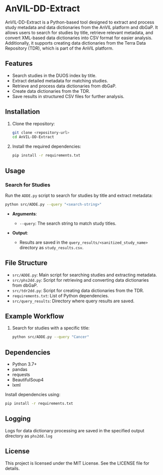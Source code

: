 # AnVIL-DD-Extract

AnVIL-DD-Extract is a Python-based tool designed to extract and process study metadata and data dictionaries from the AnVIL platform and dbGaP. It allows users to search for studies by title, retrieve relevant metadata, and convert XML-based data dictionaries into CSV format for easier analysis. Additionally, it supports creating data dictionaries from the Terra Data Repository (TDR), which is part of the AnVIL platform.

## Features

- Search studies in the DUOS index by title.
- Extract detailed metadata for matching studies.
- Retrieve and process data dictionaries from dbGaP.
- Create data dictionaries from the TDR.
- Save results in structured CSV files for further analysis.

## Installation

1. Clone the repository:
   ```bash
   git clone <repository-url>
   cd AnVIL-DD-Extract
   ```

2. Install the required dependencies:
   ```bash
   pip install -r requirements.txt
   ```

## Usage

### Search for Studies

Run the `ADDE.py` script to search for studies by title and extract metadata:

```bash
python src/ADDE.py --query "<search-string>"
```

- **Arguments**:
  - `--query`: The search string to match study titles.

- **Output**:
  - Results are saved in the `query_results/<sanitized_study_name>` directory as `study_results.csv`.



## File Structure

- `src/ADDE.py`: Main script for searching studies and extracting metadata.
- `src/phs2dd.py`: Script for retrieving and converting data dictionaries from dbGaP.
- `src/tdr2dd.py`: Script for creating data dictionaries from the TDR.
- `requirements.txt`: List of Python dependencies.
- `src/query_results`: Directory where query results are saved.

## Example Workflow

1. Search for studies with a specific title:
   ```bash
   python src/ADDE.py --query "Cancer"
   ```

## Dependencies

- Python 3.7+
- pandas
- requests
- BeautifulSoup4
- lxml

Install dependencies using:
```bash
pip install -r requirements.txt
```

## Logging

Logs for data dictionary processing are saved in the specified output directory as `phs2dd.log`

## License

This project is licensed under the MIT License. See the LICENSE file for details.




